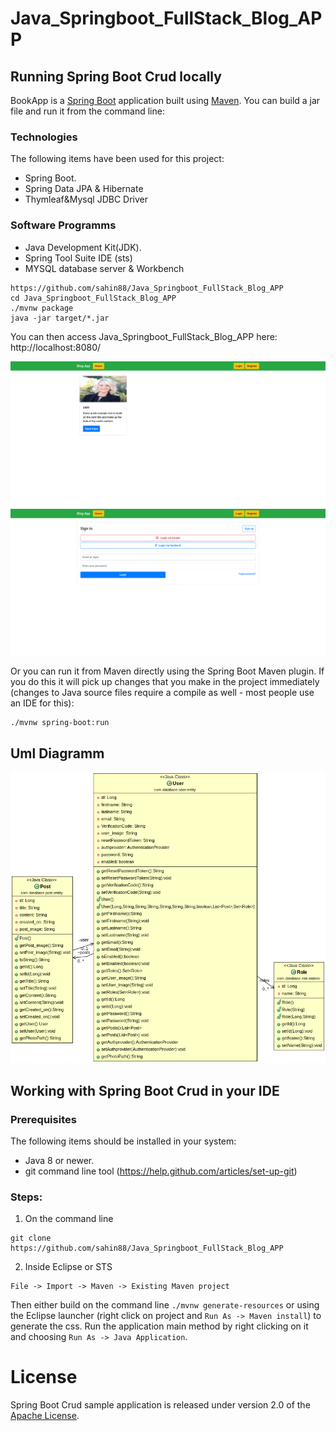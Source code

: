 # Java_Springboot_FullStack_Blog_APP



## Running Spring Boot Crud locally
BookApp is a [Spring Boot](https://spring.io/guides/gs/spring-boot) application built using [Maven](https://spring.io/guides/gs/maven/). You can build a jar file and run it from the command line:

### Technologies
The following items  have been  used for this project:
* Spring Boot.
* Spring Data JPA & Hibernate
* Thymleaf&Mysql JDBC Driver

### Software Programms

* Java Development Kit(JDK).
* Spring Tool Suite IDE (sts)
* MYSQL database server & Workbench
```
https://github.com/sahin88/Java_Springboot_FullStack_Blog_APP
cd Java_Springboot_FullStack_Blog_APP
./mvnw package
java -jar target/*.jar
```

You can then access Java_Springboot_FullStack_Blog_APP here: http://localhost:8080/

<img width="720" alt="spring_crud_" src="https://github.com/sahin88/Java_Springboot_FullStack_Blog_APP/blob/main/app_1.png">
<img width="720" alt="spring_crud_" src="https://github.com/sahin88/Java_Springboot_FullStack_Blog_APP/blob/main/app_2.png">



Or you can run it from Maven directly using the Spring Boot Maven plugin. If you do this it will pick up changes that you make in the project immediately (changes to Java source files require a compile as well - most people use an IDE for this):

```
./mvnw spring-boot:run
```

## Uml Diagramm
<img width="720" alt="spring_crud_" src="https://github.com/sahin88/Java_Springboot_FullStack_Blog_APP/blob/main/class_diagramm.png">



## Working with Spring Boot Crud in your IDE

### Prerequisites
The following items should be installed in your system:
* Java 8 or newer.
* git command line tool (https://help.github.com/articles/set-up-git)


### Steps:

1) On the command line
```
git clone https://github.com/sahin88/Java_Springboot_FullStack_Blog_APP
```
2) Inside Eclipse or STS
```
File -> Import -> Maven -> Existing Maven project
```

Then either build on the command line `./mvnw generate-resources` or using the Eclipse launcher (right click on project and `Run As -> Maven install`) to generate the css. Run the application main method by right clicking on it and choosing `Run As -> Java Application`.





# License

Spring Boot Crud  sample application is released under version 2.0 of the [Apache License](https://www.apache.org/licenses/LICENSE-2.0).

[spring-petclinic]: https://github.com/spring-projects/spring-petclinic
[spring-framework-petclinic]: https://github.com/spring-petclinic/spring-framework-petclinic
[spring-petclinic-angularjs]: https://github.com/spring-petclinic/spring-petclinic-angularjs 
[javaconfig branch]: https://github.com/spring-petclinic/spring-framework-petclinic/tree/javaconfig
[spring-petclinic-angular]: https://github.com/spring-petclinic/spring-petclinic-angular
[spring-petclinic-microservices]: https://github.com/spring-petclinic/spring-petclinic-microservices
[spring-petclinic-reactjs]: https://github.com/spring-petclinic/spring-petclinic-reactjs
[spring-petclinic-graphql]: https://github.com/spring-petclinic/spring-petclinic-graphql
[spring-petclinic-kotlin]: https://github.com/spring-petclinic/spring-petclinic-kotlin
[spring-petclinic-rest]: https://github.com/spring-petclinic/spring-petclinic-rest
